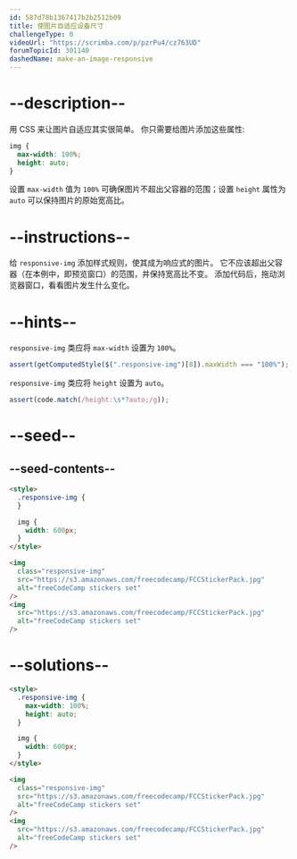 ```yaml
---
id: 587d78b1367417b2b2512b09
title: 使图片自适应设备尺寸
challengeType: 0
videoUrl: "https://scrimba.com/p/pzrPu4/cz763UD"
forumTopicId: 301140
dashedName: make-an-image-responsive
---
```


# --description--

用 CSS 来让图片自适应其实很简单。 你只需要给图片添加这些属性:

```css
img {
  max-width: 100%;
  height: auto;
}
```

设置 `max-width` 值为 `100%` 可确保图片不超出父容器的范围；设置 `height` 属性为 `auto` 可以保持图片的原始宽高比。

# --instructions--

给 `responsive-img` 添加样式规则，使其成为响应式的图片。 它不应该超出父容器（在本例中，即预览窗口）的范围，并保持宽高比不变。 添加代码后，拖动浏览器窗口，看看图片发生什么变化。

# --hints--

`responsive-img` 类应将 `max-width` 设置为 `100%`。

```js
assert(getComputedStyle($(".responsive-img")[0]).maxWidth === "100%");
```

`responsive-img` 类应将 `height` 设置为 `auto`。

```js
assert(code.match(/height:\s*?auto;/g));
```

# --seed--

## --seed-contents--

```html
<style>
  .responsive-img {
  }

  img {
    width: 600px;
  }
</style>

<img
  class="responsive-img"
  src="https://s3.amazonaws.com/freecodecamp/FCCStickerPack.jpg"
  alt="freeCodeCamp stickers set"
/>
<img
  src="https://s3.amazonaws.com/freecodecamp/FCCStickerPack.jpg"
  alt="freeCodeCamp stickers set"
/>
```

# --solutions--

```html
<style>
  .responsive-img {
    max-width: 100%;
    height: auto;
  }

  img {
    width: 600px;
  }
</style>

<img
  class="responsive-img"
  src="https://s3.amazonaws.com/freecodecamp/FCCStickerPack.jpg"
  alt="freeCodeCamp stickers set"
/>
<img
  src="https://s3.amazonaws.com/freecodecamp/FCCStickerPack.jpg"
  alt="freeCodeCamp stickers set"
/>
```
